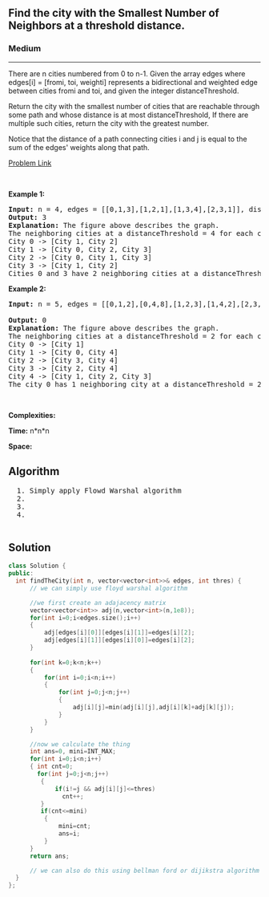 <h2>Find the city with the Smallest Number of Neighbors at a threshold distance.</h2>
<h3> Medium</h3><hr>
<div><p>
 There are n cities numbered from 0 to n-1. Given the array edges where edges[i] = [fromi, toi, weighti] represents a bidirectional and weighted edge between cities fromi and toi, and given the integer distanceThreshold.

Return the city with the smallest number of cities that are reachable through some path and whose distance is at most distanceThreshold, If there are multiple such cities, return the city with the greatest number.

Notice that the distance of a path connecting cities i and j is equal to the sum of the edges' weights along that path. 
</p>


[Problem Link](https://leetcode.com/problems/find-the-city-with-the-smallest-number-of-neighbors-at-a-threshold-distance/description/)

<p>&nbsp;</p>
<p><strong>Example 1:</strong></p>

      
 
<pre><strong>Input:</strong> n = 4, edges = [[0,1,3],[1,2,1],[1,3,4],[2,3,1]], distanceThreshold = 4
<strong>Output:</strong> 3
<strong>Explanation:</strong> The figure above describes the graph. 
The neighboring cities at a distanceThreshold = 4 for each city are:
City 0 -> [City 1, City 2] 
City 1 -> [City 0, City 2, City 3] 
City 2 -> [City 0, City 1, City 3] 
City 3 -> [City 1, City 2] 
Cities 0 and 3 have 2 neighboring cities at a distanceThreshold = 4, but we have to return city 3 since it has the greatest number.
</pre>

<p><strong>Example 2:</strong></p>

<pre><strong>Input:</strong> n = 5, edges = [[0,1,2],[0,4,8],[1,2,3],[1,4,2],[2,3,1],[3,4,1]], distanceThreshold = 2
     
<strong>Output:</strong> 0
<strong>Explanation:</strong> The figure above describes the graph. 
The neighboring cities at a distanceThreshold = 2 for each city are:
City 0 -> [City 1] 
City 1 -> [City 0, City 4] 
City 2 -> [City 3, City 4] 
City 3 -> [City 2, City 4]
City 4 -> [City 1, City 2, City 3] 
The city 0 has 1 neighboring city at a distanceThreshold = 2.
</pre>

<p>&nbsp;</p>
<p><strong>Complexities:</strong></p>
<strong>Time:</strong> n*n*n
  
<strong>Space:</strong> 
  <h2> Algorithm </h2>
 <pre>
  1. Simply apply Flowd Warshal algorithm
  2.
  3. 
  4. 
  </pre>
  <h2> Solution </h2>
  
  ``` c++ 
class Solution {
public:
    int findTheCity(int n, vector<vector<int>>& edges, int thres) {
        // we can simply use floyd warshal algorithm

        //we first create an adajacency matrix
        vector<vector<int>> adj(n,vector<int>(n,1e8));
        for(int i=0;i<edges.size();i++)
        {
            adj[edges[i][0]][edges[i][1]]=edges[i][2];
            adj[edges[i][1]][edges[i][0]]=edges[i][2];
        }
       
        for(int k=0;k<n;k++)
        {
            for(int i=0;i<n;i++)
            {
                for(int j=0;j<n;j++)
                {
                    adj[i][j]=min(adj[i][j],adj[i][k]+adj[k][j]);
                }
            }
        }

        //now we calculate the thing
        int ans=0, mini=INT_MAX;
        for(int i=0;i<n;i++)
        { int cnt=0;
          for(int j=0;j<n;j++)
           {
               if(i!=j && adj[i][j]<=thres)
                 cnt++;
           }
           if(cnt<=mini)
            {
                mini=cnt;
                ans=i;
            }
        }
        return ans;

        // we can also do this using bellman ford or dijikstra algorithm as well
    }
};
  ```
</div>
